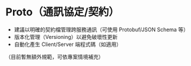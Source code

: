 # Proto（通訊協定/契約）

- 建議以明確的契約檔管理跨服務通訊（可使用 Protobuf/JSON Schema 等）
- 版本化管理（Versioning）以避免破壞性更新
- 自動化產生 Client/Server 端程式碼（如適用）

（目前暫無額外規範，可依專案情境補充）